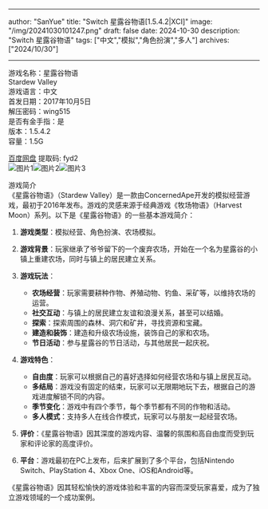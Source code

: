 
---
author: "SanYue"
title: "Switch 星露谷物语[1.5.4.2|XCI]"
image: "/img/20241030101247.png"
draft: false
date: 2024-10-30
description: "Switch 星露谷物语"
tags: ["中文","模拟","角色扮演","多人"]
archives: ["2024/10/30"]

---

游戏名称：星露谷物语   
Stardew Valley    
游戏语言：中文  
首发日期：2017年10月5日  
解压密码：wing515  
是否有金手指：是  
版本：1.5.4.2   
容量：1.5G

[百度网盘](https://pan.baidu.com/s/1gwiQmJUCP3jiSV6TI73dTg) 提取码: fyd2  
![图片1](/img/2d2973472.jpg)![图片2](/img/28b4a811c.jpg)![图片3](/img/327e4cfc49d8.jpg)  

游戏简介  
《星露谷物语》（Stardew Valley）是一款由ConcernedApe开发的模拟经营游戏，最初于2016年发布。游戏的灵感来源于经典游戏《牧场物语》（Harvest Moon）系列。以下是《星露谷物语》的一些基本游戏简介：

1. **游戏类型**：模拟经营、角色扮演、农场模拟。

2. **游戏背景**：玩家继承了爷爷留下的一个废弃农场，开始在一个名为星露谷的小镇上重建农场，同时与镇上的居民建立关系。

3. **游戏玩法**：
   - **农场经营**：玩家需要耕种作物、养殖动物、钓鱼、采矿等，以维持农场的运营。
   - **社交互动**：与镇上的居民建立友谊和浪漫关系，甚至可以结婚。
   - **探索**：探索周围的森林、洞穴和矿井，寻找资源和宝藏。
   - **建造和装饰**：建造和升级农场设施，装饰自己的家和农场。
   - **节日活动**：参与星露谷的节日活动，与其他居民一起庆祝。

4. **游戏特色**：
   - **自由度**：玩家可以根据自己的喜好选择如何经营农场和与镇上居民互动。
   - **多结局**：游戏没有固定的结束，玩家可以无限期地玩下去，根据自己的游戏进度解锁不同的内容。
   - **季节变化**：游戏中有四个季节，每个季节都有不同的作物和活动。
   - **多人模式**：支持多人在线合作模式，玩家可以与朋友一起经营农场。

5. **评价**：《星露谷物语》因其深度的游戏内容、温馨的氛围和高自由度而受到玩家和评论家的高度评价。

6. **平台**：游戏最初在PC上发布，后来扩展到了多个平台，包括Nintendo Switch、PlayStation 4、Xbox One、iOS和Android等。

《星露谷物语》因其轻松愉快的游戏体验和丰富的内容而深受玩家喜爱，成为了独立游戏领域的一个成功案例。
